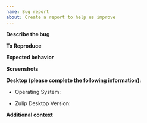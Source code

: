 ```yaml
---
name: Bug report
about: Create a report to help us improve
---
```


**Describe the bug**

<!-- A clear and concise description of what the bug is. -->

**To Reproduce**

<!-- Clear steps to reproduce the issue. -->

**Expected behavior**

<!-- A clear and concise description of what you expected to happen. -->

**Screenshots**

<!-- If applicable, add screenshots to help explain your problem. -->

**Desktop (please complete the following information):**

- Operating System:
<!-- (Platform and Version) e.g. macOS 10.13.6 / Windows 10 (1803) / Ubuntu 18.04 x64 -->
- Zulip Desktop Version:
<!-- e.g. 5.2.0 -->

**Additional context**

<!-- Add any other context about the problem here. -->
